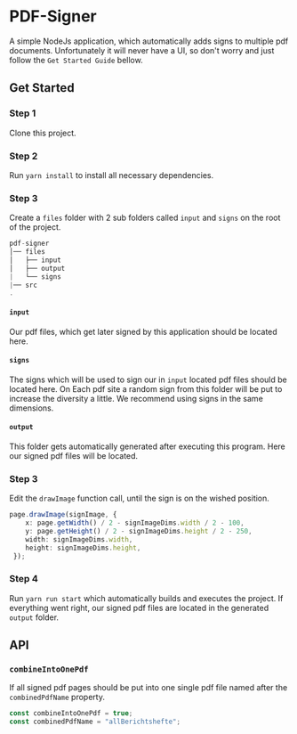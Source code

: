 # PDF-Signer

A simple NodeJs application, which automatically adds signs to multiple pdf documents.
Unfortunately it will never have a UI, so don't worry and just follow the `Get Started Guide` bellow.


## Get Started

### Step 1

Clone this project.


### Step 2

Run `yarn install` to install all necessary dependencies.


### Step 3

Create a `files` folder with 2 sub folders called `input` and `signs` on the root of the project.
```js title="TodoList-Core"
pdf-signer
│── files
│   ├── input
│   ├── output
|   └── signs
|── src
.
```

#### `input`
Our pdf files, which get later signed by this application should be located here.

#### `signs` 
The signs which will be used to sign our in `input` located pdf files should be located here.
On Each pdf site a random sign from this folder will be put to increase the diversity a little.
We recommend using signs in the same dimensions.

#### `output`
This folder gets automatically generated after executing this program.
Here our signed pdf files will be located.


### Step 3

Edit the `drawImage` function call, until the sign is on the wished position.

```ts
page.drawImage(signImage, {
    x: page.getWidth() / 2 - signImageDims.width / 2 - 100,
    y: page.getHeight() / 2 - signImageDims.height / 2 - 250,
    width: signImageDims.width,
    height: signImageDims.height,
 });
```


### Step 4

Run `yarn run start` which automatically builds and executes the project.
If everything went right, our signed pdf files are located in the generated `output` folder.


## API

### `combineIntoOnePdf`

If all signed pdf pages should be put into one single pdf file named after the `combinedPdfName` property.
```ts
const combineIntoOnePdf = true;
const combinedPdfName = "allBerichtshefte";
```
